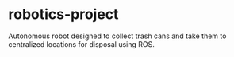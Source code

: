 # robotics-project
Autonomous robot designed to collect trash cans and take them to centralized locations for disposal using ROS. 
